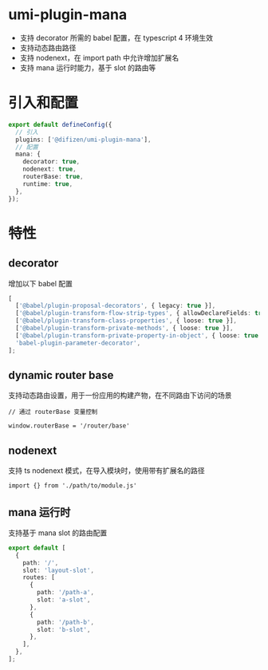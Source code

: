# umi-plugin-mana

- 支持 decorator 所需的 babel 配置，在 typescript 4 环境生效
- 支持动态路由路径
- 支持 nodenext，在 import path 中允许增加扩展名
- 支持 mana 运行时能力，基于 slot 的路由等

# 引入和配置

```typescript
export default defineConfig({
  // 引入
  plugins: ['@difizen/umi-plugin-mana'],
  // 配置
  mana: {
    decorator: true,
    nodenext: true,
    routerBase: true,
    runtime: true,
  },
});
```

# 特性

## decorator

增加以下 babel 配置

```typescript
[
  ['@babel/plugin-proposal-decorators', { legacy: true }],
  ['@babel/plugin-transform-flow-strip-types', { allowDeclareFields: true }],
  ['@babel/plugin-transform-class-properties', { loose: true }],
  ['@babel/plugin-transform-private-methods', { loose: true }],
  ['@babel/plugin-transform-private-property-in-object', { loose: true }],
  'babel-plugin-parameter-decorator',
];
```

## dynamic router base

支持动态路由设置，用于一份应用的构建产物，在不同路由下访问的场景

```
// 通过 routerBase 变量控制

window.routerBase = '/router/base'
```

## nodenext

支持 ts nodenext 模式，在导入模块时，使用带有扩展名的路径

```
import {} from './path/to/module.js'
```

## mana 运行时

支持基于 mana slot 的路由配置

```typescript
export default [
  {
    path: '/',
    slot: 'layout-slot',
    routes: [
      {
        path: '/path-a',
        slot: 'a-slot',
      },
      {
        path: '/path-b',
        slot: 'b-slot',
      },
    ],
  },
];
```
